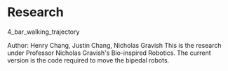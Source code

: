 # Research
4_bar_walking_trajectory

Author: Henry Chang, Justin Chang, Nicholas Gravish
This is the research under Professor Nicholas Gravish's Bio-inspired Robotics. The current version is the code required to move the bipedal robots.
